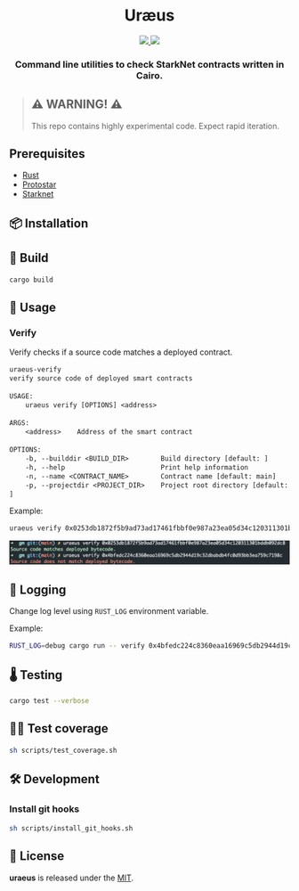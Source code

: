 <div align="center">
  <h1 align="center">Uræus</h1>
  <p align="center">
    <a href="https://discord.gg/onlydust">
        <img src="https://img.shields.io/badge/Discord-6666FF?style=for-the-badge&logo=discord&logoColor=white">
    </a>
    <a href="https://twitter.com/intent/follow?screen_name=onlydust_xyz">
        <img src="https://img.shields.io/badge/Twitter-1DA1F2?style=for-the-badge&logo=twitter&logoColor=white">
    </a>       
  </p>
  
  <h3 align="center">Command line utilities to check StarkNet contracts written in Cairo.</h3>
</div>

> ## ⚠️ WARNING! ⚠️
>
> This repo contains highly experimental code.
> Expect rapid iteration.

## Prerequisites

- [Rust](https://www.rust-lang.org/)
- [Protostar](https://github.com/software-mansion/protostar)
- [Starknet](https://www.cairo-lang.org/docs/quickstart.html#installation)

## 📦 Installation

## 🔧 Build

```bash
cargo build
```

## 🔬 Usage

### Verify

Verify checks if a source code matches a deployed contract.

```
uraeus-verify 
verify source code of deployed smart contracts

USAGE:
    uraeus verify [OPTIONS] <address>

ARGS:
    <address>    Address of the smart contract

OPTIONS:
    -b, --builddir <BUILD_DIR>        Build directory [default: ]
    -h, --help                        Print help information
    -n, --name <CONTRACT_NAME>        Contract name [default: main]
    -p, --projectdir <PROJECT_DIR>    Project root directory [default: ]
```

Example:

```bash
uraeus verify 0x0253db1872f5b9ad73ad17461fbbf0e987a23ea05d34c120311301bddb092dc8
```

![Example verify](examples/resources/example_verify.png)

## 📗 Logging 

Change log level using `RUST_LOG` environment variable.

Example:

```bash
RUST_LOG=debug cargo run -- verify 0x4bfedc224c8360eaa16969c5db2944d19c32dbabdb4fc0d93bb3ea759c7198c
```

## 🌡️ Testing

```bash
cargo test --verbose
```

## 🏄‍♂️ Test coverage

```bash
sh scripts/test_coverage.sh
```

## 🛠️ Development

### Install git hooks

```bash
sh scripts/install_git_hooks.sh
```

## 📄 License

**uraeus** is released under the [MIT](LICENSE).